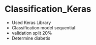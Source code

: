 # Classification_Keras 
 
 - Used Keras Library 
 - Classification model sequential 
 - validation split 20% 
 - Determine diabetis
